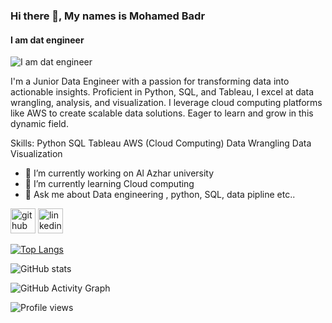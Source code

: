 ### Hi there 👋, My names is Mohamed Badr
#### I am dat engineer
![I am dat engineer](https://www.google.com/url?sa=i&url=https%3A%2F%2Fwww.ee.sun.ac.za%2Fbeng-electrical-and-electronic-data-engineering-specialisation%2F&psig=AOvVaw3rLY23c-lV4Z574tw0kkdh&ust=1695892464576000&source=images&cd=vfe&opi=89978449&ved=0CBAQjRxqFwoTCPiN9fC5yoEDFQAAAAAdAAAAABAF)

I'm a Junior Data Engineer with a passion for transforming data into actionable insights. Proficient in Python, SQL, and Tableau, I excel at data wrangling, analysis, and visualization. I leverage cloud computing platforms like AWS to create scalable data solutions. Eager to learn and grow in this dynamic field.

Skills: Python SQL Tableau AWS (Cloud Computing) Data Wrangling Data Visualization

- 🔭 I’m currently working on Al Azhar university  
- 🌱 I’m currently learning Cloud computing 
- 💬 Ask me about Data engineering , python, SQL, data pipline etc.. 


[<img src='https://cdn.jsdelivr.net/npm/simple-icons@3.0.1/icons/github.svg' alt='github' height='40'>](https://github.com/Mohamed-Badr)  [<img src='https://cdn.jsdelivr.net/npm/simple-icons@3.0.1/icons/linkedin.svg' alt='linkedin' height='40'>](https://www.linkedin.com/in/https://www.linkedin.com/in/mohamed-badr-a172991b3/)  

[![Top Langs](https://github-readme-stats.vercel.app/api/top-langs/?username=Mohamed-Badr)](https://github.com/anuraghazra/github-readme-stats)

![GitHub stats](https://github-readme-stats.vercel.app/api?username=Mohamed-Badr&show_icons=true&count_private=true)  

![GitHub Activity Graph](https://activity-graph.herokuapp.com/graph?username=Mohamed-Badr)  

![Profile views](https://gpvc.arturio.dev/Mohamed-Badr)  
